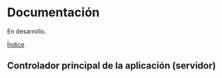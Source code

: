 # Documentación

En desarrollo.

[Índice](indice.md)

## Controlador principal de la aplicación (servidor)

